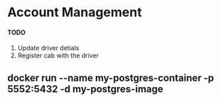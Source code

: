 # Account Management


#### TODO
1. Update driver detials
2. Register cab with the driver


## docker run --name my-postgres-container -p 5552:5432 -d my-postgres-image

